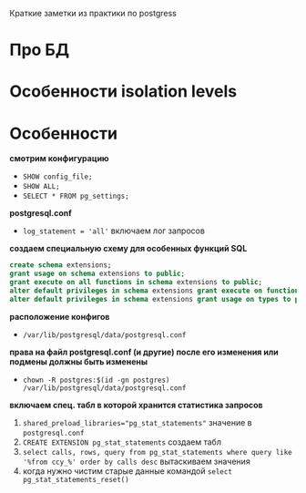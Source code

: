 Краткие заметки из практики по postgress

# Про БД
# Особенности isolation levels
# Особенности

**смотрим конфигурацию**
* `SHOW config_file;`
* `SHOW ALL;`
* `SELECT * FROM pg_settings;`

**postgresql.conf**
* `log_statement = 'all'` включаем лог запросов

**создаем специальную схему для особенных функций SQL**
```sql
create schema extensions;
grant usage on schema extensions to public;
grant execute on all functions in schema extensions to public;
alter default privileges in schema extensions grant execute on functions to public;
alter default privileges in schema extensions grant usage on types to public;
```

**расположение конфигов**
* `/var/lib/postgresql/data/postgresql.conf`

**права на файл postgresql.conf (и другие) после его изменения или подмены должны быть изменены**
* `chown -R postgres:$(id -gn postgres) /var/lib/postgresql/data/postgresql.conf`

**включаем спец. табл в которой хранится статистика запросов**
1. `shared_preload_libraries="pg_stat_statements"` значение в `postgresql.conf`
2. `CREATE EXTENSION pg_stat_statements` создаем табл
3. `select calls, rows, query from pg_stat_statements where query like '%from ccy_%' order by calls desc` вытаскиваем значения
4. когда нужно чистим старые данные командой `select pg_stat_statements_reset()`